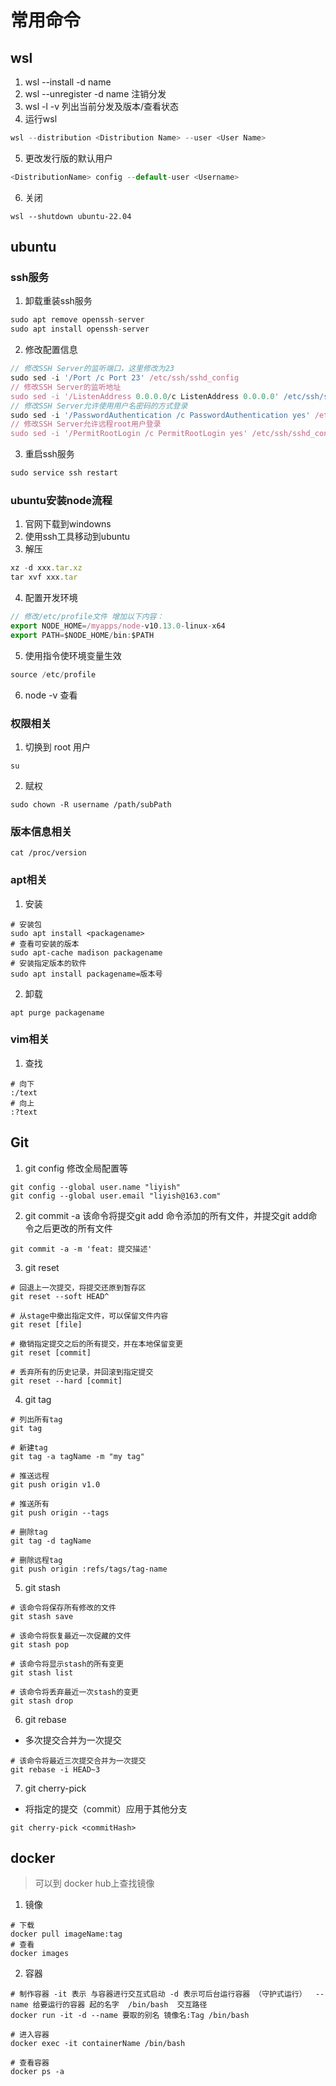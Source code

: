 # 常用命令

## wsl 
1. wsl --install -d name 
2. wsl --unregister -d name 注销分发
3. wsl -l -v 列出当前分发及版本/查看状态
4. 运行wsl 
```js
wsl --distribution <Distribution Name> --user <User Name>
```
5. 更改发行版的默认用户
```js
<DistributionName> config --default-user <Username>
```
6. 关闭
```shell
wsl --shutdown ubuntu-22.04
```
## ubuntu

### ssh服务
1. 卸载重装ssh服务
```js
sudo apt remove openssh-server
sudo apt install openssh-server
```

2. 修改配置信息
```js
// 修改SSH Server的监听端口，这里修改为23
sudo sed -i '/Port /c Port 23' /etc/ssh/sshd_config
// 修改SSH Server的监听地址
sudo sed -i '/ListenAddress 0.0.0.0/c ListenAddress 0.0.0.0' /etc/ssh/sshd_config
// 修改SSH Server允许使用用户名密码的方式登录
sudo sed -i '/PasswordAuthentication /c PasswordAuthentication yes' /etc/ssh/sshd_config
// 修改SSH Server允许远程root用户登录
sudo sed -i '/PermitRootLogin /c PermitRootLogin yes' /etc/ssh/sshd_config
```

3. 重启ssh服务
```js 
sudo service ssh restart
```

### ubuntu安装node流程
1. 官网下载到windowns
2. 使用ssh工具移动到ubuntu 
3. 解压
```js 
xz -d xxx.tar.xz
tar xvf xxx.tar
```
4. 配置开发环境
```js 
// 修改/etc/profile文件 增加以下内容：
export NODE_HOME=/myapps/node-v10.13.0-linux-x64
export PATH=$NODE_HOME/bin:$PATH
```

5. 使用指令使环境变量生效
```js
source /etc/profile
```

6. node -v 查看

### 权限相关
1. 切换到 root 用户
```shell
su
```
2. 赋权
```shell
sudo chown -R username /path/subPath
```


### 版本信息相关
```shell
cat /proc/version
```

### apt相关
1. 安装
```shell
# 安装包
sudo apt install <packagename>
# 查看可安装的版本
sudo apt-cache madison packagename
# 安装指定版本的软件
sudo apt install packagename=版本号
```

2. 卸载
```shell
apt purge packagename
```

### vim相关
1. 查找
```shell
# 向下
:/text
# 向上
:?text
```

## Git
1. git config
修改全局配置等
```shell 
git config --global user.name "liyish"
git config --global user.email "liyish@163.com"
```

2. git commit -a 
该命令将提交git add 命令添加的所有文件，并提交git add命令之后更改的所有文件
```shell
git commit -a -m 'feat: 提交描述'
```

3. git reset 
```shell
# 回退上一次提交，将提交还原到暂存区
git reset --soft HEAD^ 

# 从stage中撤出指定文件，可以保留文件内容
git reset [file]

# 撤销指定提交之后的所有提交，并在本地保留变更
git reset [commit]

# 丢弃所有的历史记录，并回滚到指定提交
git reset --hard [commit]
```

4. git tag 
```shell
# 列出所有tag
git tag

# 新建tag
git tag -a tagName -m "my tag"

# 推送远程
git push origin v1.0

# 推送所有
git push origin --tags

# 删除tag
git tag -d tagName

# 删除远程tag
git push origin :refs/tags/tag-name
```

5. git stash
```shell
# 该命令将保存所有修改的文件
git stash save

# 该命令将恢复最近一次促藏的文件
git stash pop

# 该命令将显示stash的所有变更
git stash list

# 该命令将丢弃最近一次stash的变更
git stash drop
```

6. git rebase 
- 多次提交合并为一次提交
```shell
# 该命令将最近三次提交合并为一次提交
git rebase -i HEAD~3
```

7. git cherry-pick
- 将指定的提交（commit）应用于其他分支
```shell
git cherry-pick <commitHash>
```

## docker
> 可以到 docker hub上查找镜像

1. 镜像
```shell 
# 下载
docker pull imageName:tag
# 查看
docker images
```

2. 容器
```shell
# 制作容器 -it 表示 与容器进行交互式启动 -d 表示可后台运行容器 （守护式运行）  --name 给要运行的容器 起的名字  /bin/bash  交互路径
docker run -it -d --name 要取的别名 镜像名:Tag /bin/bash 

# 进入容器
docker exec -it containerName /bin/bash

# 查看容器
docker ps -a
```
